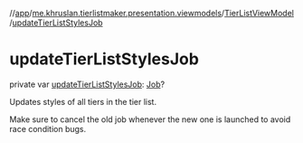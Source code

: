 //[app](../../../index.md)/[me.khruslan.tierlistmaker.presentation.viewmodels](../index.md)/[TierListViewModel](index.md)/[updateTierListStylesJob](update-tier-list-styles-job.md)

# updateTierListStylesJob

private var [updateTierListStylesJob](update-tier-list-styles-job.md): [Job](https://kotlinlang.org/api/kotlinx.coroutines/kotlinx-coroutines-core/kotlinx.coroutines/-job/index.html)?

Updates styles of all tiers in the tier list.

Make sure to cancel the old job whenever the new one is launched to avoid race condition bugs.
